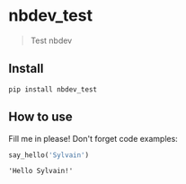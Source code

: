 # nbdev_test
> Test nbdev


## Install

`pip install nbdev_test`

## How to use

Fill me in please! Don't forget code examples:

```python
say_hello('Sylvain')
```




    'Hello Sylvain!'


